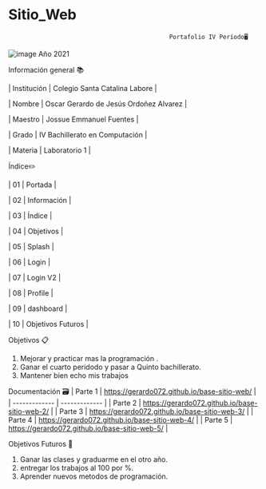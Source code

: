# Sitio_Web

                                                 Portafolio IV Período🖥️
                                                           
![image](https://user-images.githubusercontent.com/78932900/135019776-e7d0eb49-e4e0-433b-b8db-49ebca3a1fff.png)
                                                        Año 2021
                                                        
                                                        
Información general 📚   

| Institución	  | Colegio Santa Catalina Labore |

| Nombre | Oscar Gerardo de Jesús Ordoñez Alvarez |

| Maestro | Jossue Emmanuel Fuentes |

| Grado | IV Bachillerato en Computación |

| Materia | Laboratorio 1 |

Índice✏️

| 01 | Portada |

| 02 | Información |

| 03 | Índice |

| 04 | Objetivos |

| 05 | Splash |

| 06 | Login |

| 07 | Login V2 |

| 08 | Profile |

| 09 | dashboard |

| 10 | Objetivos Futuros |

Objetivos 📋
1. Mejorar y practicar mas la programación .
2. Ganar el cuarto peridodo y pasar a Quinto bachillerato.
3. Mantener bien echo mis trabajos 
                                                       
Documentación 🗃️
| Parte 1  | https://gerardo072.github.io/base-sitio-web/ |
| ------------- | ------------- |
| Parte 2  | https://gerardo072.github.io/base-sitio-web-2/ |
| Parte 3  | https://gerardo072.github.io/base-sitio-web-3/ |
| Parte 4  | https://gerardo072.github.io/base-sitio-web-4/ |
| Parte 5  | https://gerardo072.github.io/base-sitio-web-5/ |

Objetivos Futuros 📝
1. Ganar las clases y graduarme en el otro año.
2. entregar los trabajos al 100 por %.
3. Aprender nuevos metodos de programación.
